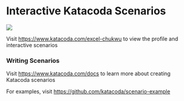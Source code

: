 # Interactive Katacoda Scenarios

[![](http://shields.katacoda.com/katacoda/excel-chukwu/count.svg)](https://www.katacoda.com/excel-chukwu "Get your profile on Katacoda.com")

Visit https://www.katacoda.com/excel-chukwu to view the profile and interactive scenarios

### Writing Scenarios
Visit https://www.katacoda.com/docs to learn more about creating Katacoda scenarios

For examples, visit https://github.com/katacoda/scenario-example
